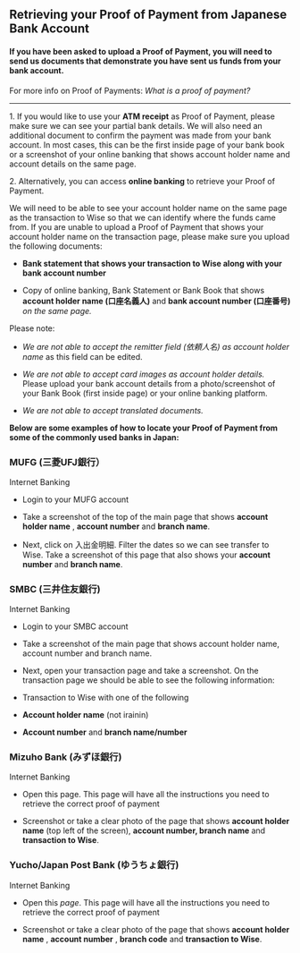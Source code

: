 ## Retrieving your Proof of Payment from Japanese Bank Account  
#### If you have been asked to upload a Proof of Payment, you will need to send us documents that demonstrate you have sent us funds from your bank account.

For more info on Proof of Payments: _What is a proof of payment?_

* * *

1\. If you would like to use your **ATM receipt** as Proof of Payment, please make sure we can see your partial bank details. We will also need an additional document to confirm the payment was made from your bank account. In most cases, this can be the first inside page of your bank book or a screenshot of your online banking that shows account holder name and account details on the same page.

2\. Alternatively, you can access **online banking** to retrieve your Proof of Payment.

We will need to be able to see your account holder name on the same page as the transaction to Wise so that we can identify where the funds came from. If you are unable to upload a Proof of Payment that shows your account holder name on the transaction page, please make sure you upload the following documents:

  *  **Bank statement that shows your transaction to Wise along with your bank account number**

  * Copy of online banking, Bank Statement or Bank Book that shows **account holder name (口座名義人)** and **bank account number (口座番号)** _on the same page._




Please note:

  *  _We are not able to accept the remitter field (依頼人名) as account holder name_ as this field can be edited.

  *  _We are not able to accept card images as account holder details._ Please upload your bank account details from a photo/screenshot of your Bank Book (first inside page) or your online banking platform.

  *  _We are not able to accept translated documents._




 **Below are some examples of how to locate your Proof of Payment from some of the commonly used banks in Japan:**

###  **MUFG (三菱UFJ銀行）**

Internet Banking

  * Login to your MUFG account

  * Take a screenshot of the top of the main page that shows **account holder name** , **account number** and **branch name**.

  * Next, click on 入出金明細. Filter the dates so we can see transfer to Wise. Take a screenshot of this page that also shows your **account number** and **branch name**.




###  **SMBC (三井住友銀行)**

Internet Banking

  * Login to your SMBC account

  * Take a screenshot of the main page that shows account holder name, account number and branch name.

  * Next, open your transaction page and take a screenshot. On the transaction page we should be able to see the following information: 

  * Transaction to Wise with one of the following

  *  **Account holder name** (not irainin)

  *  **Account number** and **branch name/number**




###  **Mizuho Bank (みずほ銀行)**

Internet Banking

  * Open this page. This page will have all the instructions you need to retrieve the correct proof of payment

  * Screenshot or take a clear photo of the page that shows **account holder name** (top left of the screen), **account number, branch name** and **transaction to Wise**.




###  **Yucho/Japan Post Bank (ゆうちょ銀行)**

Internet Banking

  * Open this _page_. This page will have all the instructions you need to retrieve the correct proof of payment

  * Screenshot or take a clear photo of the page that shows **account holder name** , **account number** , **branch code** and **transaction to Wise**.